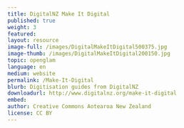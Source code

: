 ```yaml
---
title: DigitalNZ Make It Digital
published: true
weight: 3
featured: 
layout: resource
image-full: /images/DigitalMakeItDigital500375.jpg
image-thumb: /images/DigitalMakeItDigital200150.jpg
topic: openglam
language: en
medium: website
permalink: /Make-It-Digital
blurb: Digitisation guides from DigitalNZ
downloadurl: http://www.digitalnz.org/make-it-digital
embed:
author: Creative Commons Aotearoa New Zealand
license: CC BY 
---
```


